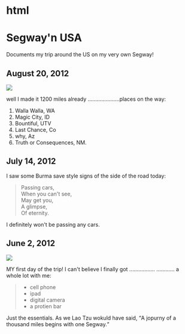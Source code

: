 # html
<HTML>
<HEAD>
 <TITLE>Segway'n</TITLE>
 
 </HEAD>
 
 <BODY>
 <h1> Segway'n USA</h1>
 <p> Documents my trip around the  US on my very own Segway!</p>
 <h2> August 20, 2012</h2>
 <img src="segway1.jpeg"> 
 <p> well I made it 1200 miles already .....................places on the way: 
 <ol> <li>          
  Walla Walla, WA</li> <li> Magic City, ID</li> <li> Bountiful, UTV <li> Last Chance, Co</li>
<li>  why, Az </li><li> Truth or Consequences, NM.</li>       </ol>          </p>

<h2>July 14, 2012</h2>
<p> I saw some Burma save style signs of the side of the road today:
<blockquote>
Passing cars,<br> When you can't see,<br>  May get you, <br> A glimpse,<br>  Of eternity.<br>
 </blockquote><p>

I definitely won't be passing any cars.</p> 




<h2> June 2, 2012</h2>
<img src="../naidu2/segway2.jpeg">
<p> MY first day of the trip! I can't believe I finally got .................
............ a whole lot with me:</p>

 <blockquote>
 <ul>   <li>   cell phone      </li><li>   ipad </li>  <li> digital camera </li>  
 <li>  a protien bar </li>  </ul></blockquote>
 
<p>Just the essentials.
As we Lao Tzu wokuld have said, <q>A jopurny of a thousand miles begins with one Segway.</q>
</p>
 </BODY>
 </HTML>

